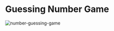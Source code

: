 # Guessing Number Game
![number-guessing-game](https://github.com/user-attachments/assets/851133b3-7ac5-4423-9d84-9502e0f08be0)
